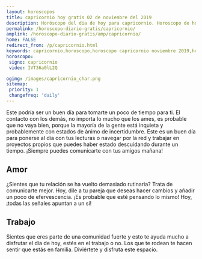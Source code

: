```yaml
---
layout: horoscopos
title: capricornio hoy gratis 02 de noviembre del 2019 
description: Horóscopo del dia de hoy para capricornio. Horoscopo de hoy 02 de noviembre del 2019. Las predicciones de amor, trabajo, vida personal gratis.
permalink: /horoscopo-diario-gratis/capricornio/
amplink: /horoscopo-diario-gratis/amp/capricornio/
home: FALSE
redirect_from: /p/capricornio.html
keywords: capricornio,horoscopo,horoscopo capricornio noviembre 2019,horoscopo capricornio hoy,tarot capricornio noviembre 2019,horoscopo capricornio,tarot capricornio hoy,horoscopo de hoy,horoscopo diario,tarot del amor,horoscopo de hoy capricornio,horoscopo diario del tarot, Horoscopo de hoy capricornio 02 de noviembre del 2019,horóscopo del día
horoscopo:
 signo: capricornio
 video: IVT36a0lL2Q

ogimg: /images/capricornio_char.png
sitemap:
 priority: 1
 changefreq: 'daily'
---
```



Este podría ser un buen día para tomarte un poco de tiempo para ti. El contacto con los demás, no importa lo mucho que los ames, es probable que no vaya bien, porque la mayoría de la gente está inquieta y probablemente con estados de ánimo de incertidumbre. Este es un buen día para ponerse al día con tus lecturas o navegar por la red y trabajar en proyectos propios que puedes haber estado descuidando durante un tiempo. ¡Siempre puedes comunicarte con tus amigos mañana!

## Amor

¿Sientes que tu relación se ha vuelto demasiado rutinaria? Trata de comunicarte mejor. Hoy, dile a tu pareja que deseas hacer cambios y añadir un poco de efervescencia. ¡Es probable que esté pensando lo mismo! Hoy, ¡todas las señales apuntan a un sí!

## Trabajo

Sientes que eres parte de una comunidad fuerte y esto te ayuda mucho a disfrutar el día de hoy, estés en el trabajo o no. Los que te rodean te hacen sentir que estás en familia. Diviértete y disfruta este espacio.